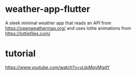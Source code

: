 # weather-app-flutter
A sleek minimal weather app that reads an API from https://openweathermap.org/ and uses lottie animations from https://lottiefiles.com/

# tutorial 
https://www.youtube.com/watch?v=yLtpMqvMgdY
